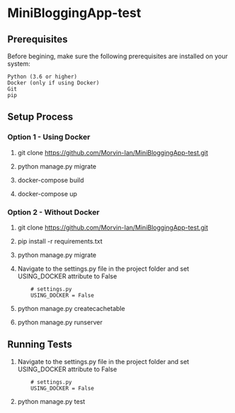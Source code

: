 # MiniBloggingApp-test

## Prerequisites

Before begining, make sure the following prerequisites are installed on your system:

    Python (3.6 or higher)
    Docker (only if using Docker)
    Git
    pip
## Setup Process
### Option 1 - Using Docker
1. git clone https://github.com/Morvin-Ian/MiniBloggingApp-test.git

2. python manage.py migrate

3. docker-compose build

4. docker-compose up

### Option 2 - Without Docker

1. git clone https://github.com/Morvin-Ian/MiniBloggingApp-test.git

2. pip install -r requirements.txt 

3. python manage.py migrate

4. Navigate to the settings.py file in the project folder and set USING_DOCKER attribute to False
    ```
        # settings.py
        USING_DOCKER = False
    ```
5. python manage.py createcachetable

6. python manage.py runserver


## Running Tests
1. Navigate to the settings.py file in the project folder and set USING_DOCKER attribute to False
    ```
        # settings.py
        USING_DOCKER = False
    ```
2. python manage.py test
